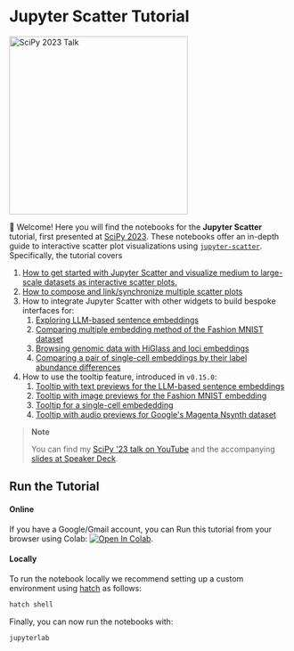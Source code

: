 # Jupyter Scatter Tutorial

<p float="center">
   <a href="https://www.youtube.com/watch?v=RyC5ixtQG-Q">
        <img
         width="auto"
         height="320px"
         src="https://github.com/flekschas/jupyter-scatter-tutorial/blob/2a125926ed49fad4f14888b43f95979b0d92ce96/teaser.gif"
         alt="SciPy 2023 Talk"
        >
   </a>
</p>

:wave: Welcome! Here you will find the notebooks for the **Jupyter Scatter** tutorial, first presented at [SciPy 2023](https://cfp.scipy.org/2023/talk/AXSVZ3/). These notebooks offer an in-depth guide to interactive scatter plot visualizations using [`jupyter-scatter`](https://github.com/flekschas/jupyter-scatter). Specifically, the tutorial covers

1. [How to get started with Jupyter Scatter and visualize medium to large-scale datasets as interactive scatter plots.](notebooks/1-Getting-Started.ipynb)
2. [How to compose and link/synchronize multiple scatter plots](notebooks/2-Composing-Linking-Scatter-Plots.ipynb)
3. How to integrate Jupyter Scatter with other widgets to build bespoke interfaces for:
   1. [Exploring LLM-based sentence embeddings](notebooks/3-LLM-Sentence-Embedding.ipynb)
   2. [Comparing multiple embedding method of the Fashion MNIST dataset](notebooks/3-Fashion-MNIST.ipynb)
   3. [Browsing genomic data with HiGlass and loci embeddings](notebooks/3-Genomics.ipynb)
   4. [Comparing a pair of single-cell embeddings by their label abundance differences](notebooks/3-Comparative-Single-Cell-Embeddings.ipynb)
4. How to use the tooltip feature, introduced in `v0.15.0`:
   1. [Tooltip with text previews for the LLM-based sentence embeddings](notebooks/4-Tooltip-LLM-Sentence-Embedding.ipynb)
   2. [Tooltip with image previews for the Fashion MNIST embedding](notebooks/4-Tooltip-Fashion-MNIST.ipynb)
   3. [Tooltip for a single-cell embededding](notebooks/4-Tooltip-Single-Cell-Embeddings.ipynb)
   4. [Tooltip with audio previews for Google's Magenta Nsynth dataset](notebooks/4-Tooltip-Google-Nsynth.ipynb)

> **Note**
>
> You can find my [SciPy '23 talk on YouTube](https://www.youtube.com/watch?v=RyC5ixtQG-Q) and the accompanying [slides at Speaker Deck](https://speakerdeck.com/flekschas/interactive-exploration-of-large-scale-datasets-with-jupyter-scatter).

## Run the Tutorial

#### Online

If you have a Google/Gmail account, you can Run this tutorial from your browser using Colab: [![Open In Colab](https://colab.research.google.com/assets/colab-badge.svg)](https://colab.research.google.com/github/flekschas/jupyter-scatter-tutorial/blob/main/notebooks/Index.ipynb).

#### Locally

To run the notebook locally we recommend setting up a custom environment using [hatch](https://github.com/pypa/hatch) as follows:

```sh
hatch shell
```

Finally, you can now run the notebooks with:

```sh
jupyterlab
```
